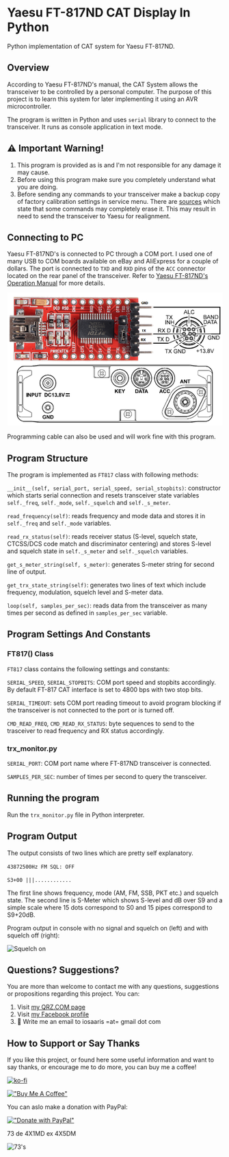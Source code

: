 # Yaesu FT-817ND CAT Display In Python
Python implementation of CAT system for Yaesu FT-817ND.

## Overview
According to Yaesu FT-817ND's manual, the CAT System allows the transceiver to be controlled by a personal computer. The purpose of this project is to learn this system for later implementing it using an AVR microcontroller.

The program is written in Python and uses ```serial``` library to connect to the transceiver. It runs as console application in text mode.

## :warning: Important Warning!

1. This program is provided as is and I'm not responsible for any damage it may cause.
2. Before using this program make sure you completely understand what you are doing.
3. Before sending any commands to your transceiver make a backup copy of factory calibration settings in service menu. There are [sources](http://www.ka7oei.com/ft817_meow.html) which state that some commands may completely erase it. This may result in need to send the transceiver to Yaesu for realignment.

## Connecting to PC

Yaesu FT-817ND's is connected to PC through a COM port. I used one of many USB to COM boards available on eBay and AliExpress for a couple of dollars. The port is connected to ```TXD``` and ```RXD``` pins of the ```ACC``` connector located on the rear panel of the transceiver. Refer to [Yaesu FT-817ND's Operation Manual](http://www.yaesu.co.uk/files/FT-817ND_Operating%20Manual.pdf) for more details.

![ACC plug](https://raw.githubusercontent.com/4x1md/ft817_cat_python/master/images/ft817_connection.png)

Programming cable can also be used and will work fine with this program.

## Program Structure

The program is implemented as ```FT817``` class with following methods:

```__init__(self, serial_port, serial_speed, serial_stopbits)```: constructor which starts serial connection and resets transceiver state variables ```self._freq```, ```self._mode```, ```self._squelch``` and ```self._s_meter```.

```read_frequency(self)```: reads frequency and mode data and stores it in ```self._freq``` and ```self._mode``` variables.

```read_rx_status(self)```: reads receiver status (S-level, squelch state, CTCSS/DCS code match and discriminator centering) and stores S-level and squelch state in ```self._s_meter``` and ```self._squelch``` variables.

```get_s_meter_string(self, s_meter)```: generates S-meter string for second line of output.

```get_trx_state_string(self)```: generates two lines of text which include frequency, modulation, squelch level and S-meter data.

```loop(self, samples_per_sec)```: reads data from the transceiver as many times per second as defined in ```samples_per_sec``` variable.

## Program Settings And Constants

### FT817() Class

```FT817``` class contains the following settings and constants:

```SERIAL_SPEED```, ```SERIAL_STOPBITS```: COM port speed and stopbits accordingly. By default FT-817 CAT interface is set to 4800 bps with two stop bits.

```SERIAL_TIMEOUT```: sets COM port reading timeout to avoid program blocking if the transceiver is not connected to the port or is turned off.

```CMD_READ_FREQ```, ```CMD_READ_RX_STATUS```: byte sequences to send to the trasceiver to read frequency and RX status accordingly.

### trx_monitor.py

```SERIAL_PORT```: COM port name where FT-817ND transceiver is connected.

```SAMPLES_PER_SEC```: number of times per second to query the transceiver.

## Running the program

Run the ```trx_monitor.py``` file in Python interpreter.

## Program Output

The output consists of two lines which are pretty self explanatory.

```43872500Hz FM SQL: OFF```

```S3+00 |||............```

The first line shows frequency, mode (AM, FM, SSB, PKT etc.) and squelch state. The second line is S-Meter which shows S-level and dB over S9 and a simple scale where 15 dots correspond to S0 and 15 pipes correspond to S9+20dB.

Program output in console with no signal and squelch on (left) and with squelch off (right):

![Squelch on](https://raw.githubusercontent.com/4x1md/ft817_cat_python/master/images/ft817_cat_output.png)

## Questions? Suggestions?
You are more than welcome to contact me with any questions, suggestions or propositions regarding this project. You can:

1. Visit [my QRZ.COM page](https://www.qrz.com/db/4X1MD)
2. Visit [my Facebook profile](https://www.facebook.com/Dima.Meln)
3. :email: Write me an email to iosaaris =at= gmail dot com

## How to Support or Say Thanks

If you like this project, or found here some useful information and want to say thanks, or encourage me to do more, you can buy me a coffee!

[![ko-fi](https://ko-fi.com/img/githubbutton_sm.svg)](https://ko-fi.com/Q5Q4ITR7J)

[!["Buy Me A Coffee"](https://www.buymeacoffee.com/assets/img/custom_images/orange_img.png)](https://www.buymeacoffee.com/4x1md)

You can aslo make a donation with PayPal:

[!["Donate with PayPal"](https://www.paypalobjects.com/en_US/i/btn/btn_donateCC_LG.gif)](https://www.paypal.com/donate/?hosted_button_id=NZZWZFH5ZBCCU)

73 de 4X1MD ex 4X5DM

![73's](https://raw.githubusercontent.com/4x1md/ft817_cat_python/master/images/73s.jpg)

